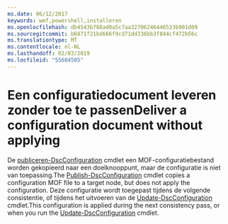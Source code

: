 ```yaml
---
ms.date: 06/12/2017
keywords: wmf,powershell,installeren
ms.openlocfilehash: db4543b788ad0a5c7aa32706246446533b901d09
ms.sourcegitcommit: b6871f21bd666f9cd71dd336bb3f844cf472b56c
ms.translationtype: MT
ms.contentlocale: nl-NL
ms.lasthandoff: 02/03/2019
ms.locfileid: "55684505"
---
```

# <a name="deliver-a-configuration-document-without-applying"></a><span data-ttu-id="4ea05-102">Een configuratiedocument leveren zonder toe te passen</span><span class="sxs-lookup"><span data-stu-id="4ea05-102">Deliver a configuration document without applying</span></span>

<span data-ttu-id="4ea05-103">De [publiceren-DscConfiguration](https://technet.microsoft.com/library/mt517875.aspx) cmdlet een MOF-configuratiebestand worden gekopieerd naar een doelknooppunt, maar de configuratie is niet van toepassing.</span><span class="sxs-lookup"><span data-stu-id="4ea05-103">The [Publish-DscConfiguration](https://technet.microsoft.com/library/mt517875.aspx) cmdlet copies a configuration MOF file to a target node, but does not apply the configuration.</span></span>
<span data-ttu-id="4ea05-104">Deze configuratie wordt toegepast tijdens de volgende consistentie, of tijdens het uitvoeren van de [Update-DscConfiguration](https://technet.microsoft.com/library/mt143541.aspx) cmdlet.</span><span class="sxs-lookup"><span data-stu-id="4ea05-104">This configuration is applied during the next consistency pass, or when you run the [Update-DscConfiguration](https://technet.microsoft.com/library/mt143541.aspx) cmdlet.</span></span>
